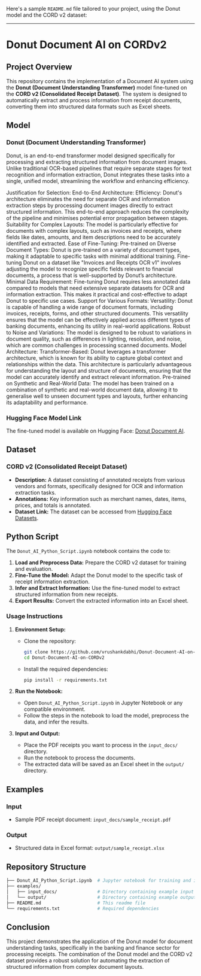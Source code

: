 Here's a sample `README.md` file tailored to your project, using the Donut model and the CORD v2 dataset:

---

# Donut Document AI on CORDv2

## Project Overview

This repository contains the implementation of a Document AI system using the **Donut (Document Understanding Transformer)** model fine-tuned on the **CORD v2 (Consolidated Receipt Dataset)**. The system is designed to automatically extract and process information from receipt documents, converting them into structured data formats such as Excel sheets.

## Model

### Donut (Document Understanding Transformer)
Donut, is an end-to-end transformer model designed specifically for processing and extracting structured information from document images. Unlike traditional OCR-based pipelines that require separate stages for text recognition and information extraction, Donut integrates these tasks into a single, unified model, streamlining the workflow and enhancing efficiency.


Justification for Selection:
End-to-End Architecture:
Efficiency: Donut's architecture eliminates the need for separate OCR and information extraction steps by processing document images directly to extract structured information. This end-to-end approach reduces the complexity of the pipeline and minimises potential error propagation between stages.
Suitability for Complex Layouts: The model is particularly effective for documents with complex layouts, such as invoices and receipts, where fields like dates, amounts, and item descriptions need to be accurately identified and extracted.
Ease of Fine-Tuning:
Pre-trained on Diverse Document Types: Donut is pre-trained on a variety of document types, making it adaptable to specific tasks with minimal additional training. Fine-tuning Donut on a dataset like "Invoices and Receipts OCR v1" involves adjusting the model to recognize specific fields relevant to financial documents, a process that is well-supported by Donut’s architecture.
Minimal Data Requirement: Fine-tuning Donut requires less annotated data compared to models that need extensive separate datasets for OCR and information extraction. This makes it practical and cost-effective to adapt Donut to specific use cases.
Support for Various Formats:
Versatility: Donut is capable of handling a wide range of document formats, including invoices, receipts, forms, and other structured documents. This versatility ensures that the model can be effectively applied across different types of banking documents, enhancing its utility in real-world applications.
Robust to Noise and Variations: The model is designed to be robust to variations in document quality, such as differences in lighting, resolution, and noise, which are common challenges in processing scanned documents.
Model Architecture:
Transformer-Based: Donut leverages a transformer architecture, which is known for its ability to capture global context and relationships within the data. This architecture is particularly advantageous for understanding the layout and structure of documents, ensuring that the model can accurately identify and extract relevant information.
Pre-trained on Synthetic and Real-World Data: The model has been trained on a combination of synthetic and real-world document data, allowing it to generalise well to unseen document types and layouts, further enhancing its adaptability and performance.
### Hugging Face Model Link
The fine-tuned model is available on Hugging Face: [Donut Document AI](https://huggingface.co/vrushankkk/donutDocAI).

## Dataset

### CORD v2 (Consolidated Receipt Dataset)
- **Description:** A dataset consisting of annotated receipts from various vendors and formats, specifically designed for OCR and information extraction tasks.
- **Annotations:** Key information such as merchant names, dates, items, prices, and totals is annotated.
- **Dataset Link:** The dataset can be accessed from [Hugging Face Datasets](https://huggingface.co/datasets/naver-clova-ix/cord-v2).

## Python Script

The `Donut_AI_Python_Script.ipynb` notebook contains the code to:

1. **Load and Preprocess Data:** Prepare the CORD v2 dataset for training and evaluation.
2. **Fine-Tune the Model:** Adapt the Donut model to the specific task of receipt information extraction.
3. **Infer and Extract Information:** Use the fine-tuned model to extract structured information from new receipts.
4. **Export Results:** Convert the extracted information into an Excel sheet.

### Usage Instructions

1. **Environment Setup:**
   - Clone the repository:
     ```bash
     git clone https://github.com/vrushankdabhi/Donut-Document-AI-on-CORDv2.git
     cd Donut-Document-AI-on-CORDv2
     ```
   - Install the required dependencies:
     ```bash
     pip install -r requirements.txt
     ```

2. **Run the Notebook:**
   - Open `Donut_AI_Python_Script.ipynb` in Jupyter Notebook or any compatible environment.
   - Follow the steps in the notebook to load the model, preprocess the data, and infer the results.

3. **Input and Output:**
   - Place the PDF receipts you want to process in the `input_docs/` directory.
   - Run the notebook to process the documents.
   - The extracted data will be saved as an Excel sheet in the `output/` directory.

## Examples

### Input
- Sample PDF receipt document: `input_docs/sample_receipt.pdf`

### Output
- Structured data in Excel format: `output/sample_receipt.xlsx`

## Repository Structure

```bash
├── Donut_AI_Python_Script.ipynb  # Jupyter notebook for training and inference
├── examples/
│   ├── input_docs/               # Directory containing example input documents
│   └── output/                   # Directory containing example output files
├── README.md                     # This readme file
└── requirements.txt              # Required dependencies
```

## Conclusion

This project demonstrates the application of the Donut model for document understanding tasks, specifically in the banking and finance sector for processing receipts. The combination of the Donut model and the CORD v2 dataset provides a robust solution for automating the extraction of structured information from complex document layouts.

